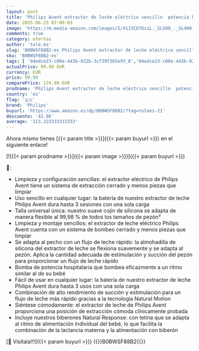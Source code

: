 ```yaml
---
layout: post
title: 'Philips Avent extractor de leche eléctrico sencillo  potencia hospitalaria  motor recargable y silencioso para una experiencia discreta en cualquier lugar  bolsa de viaje  modelo SCF396/31'
date: 2025-06-25 07:09:03
image: 'https://m.media-amazon.com/images/I/41J3CbYDziL._SL500_._SL400_.jpg'
comments: true
category: ofertas
author: 'tole.es'
slug: 'B0BWSF88B2-es Philips Avent extractor de leche eléctrico sencillo...'
sku: 'B0BWSF88B2-es'
tags: [ '04edce23-c00e-443b-922b-3cf39f365e93_0','04edce23-c00e-443b-922b-3cf39f365e93_8601','Accesorios para la lactancia','Arborist Merchandising Root','Bebé','Lactancia y alimentación','Philips','Sacaleches','Self Service','Special Features Stores','avent','philips','🇪🇸', ]
actualPrice: 99.99 EUR
currency: EUR
price: 99.99
comparePrice: 174.99 EUR
prodname: 'Philips Avent extractor de leche eléctrico sencillo  potencia hospitalaria  motor recargable y silencioso para una experiencia discreta en cualquier lugar  bolsa de viaje  modelo SCF396/31'
country: 'es'
flag: '🇪🇸'
brand: 'Philips'
buyurl: 'https://www.amazon.es/dp/B0BWSF88B2/?tag=tolees-21'
descuento: '42.86'
average: '113.323333333333'
---
```


Ahora mismo tienes [{{< param title >}}]({{< param buyurl >}}) en el siguiente enlace!

[![{{< param prodname >}}]({{< param image >}})]({{< param buyurl >}})

🔎:

- Limpieza y configuración sencillas: el extractor eléctrico de Philips Avent tiene un sistema de extracción cerrado y menos piezas que limpiar
- Uso sencillo en cualquier lugar: la batería de nuestro extractor de leche Philips Avent dura hasta 3 sesiones con una sola carga
- Talla universal única: nuestro suave cojín de silicona se adapta de manera flexible al 99,98 % de todos los tamaños de pezón³
- Limpieza y montaje sencillos: el extractor de leche eléctrico Philips Avent cuenta con un sistema de bombeo cerrado y menos piezas que limpiar
- Se adapta al pecho con un flujo de leche rápido: la almohadilla de silicona del extractor de leche se flexiona suavemente y se adapta al pezón. Aplica la cantidad adecuada de estimulación y succión del pezón para proporcionar un flujo de leche rápido
- Bomba de potencia hospitalaria que bombea eficazmente a un ritmo similar al de su bebé
- Fácil de usar en cualquier lugar: la batería de nuestro extractor de leche Philips Avent dura hasta 3 usos con una sola carga
- Combinación de alto rendimiento de succión y estimulación para un flujo de leche más rápido gracias a la tecnología Natural Motion
- Siéntese cómodamente: el extractor de leche de Philips Avent proporciona una posición de extracción cómoda clínicamente probada
- Incluye nuestros biberones Natural Response: con tetina que se adapta al ritmo de alimentación individual del bebé, lo que facilita la combinación de la lactancia materna y la alimentación con biberón

[🛒 Visítala!!!]({{< param buyurl >}})
{{<world>}}B0BWSF88B2{{</world>}}
